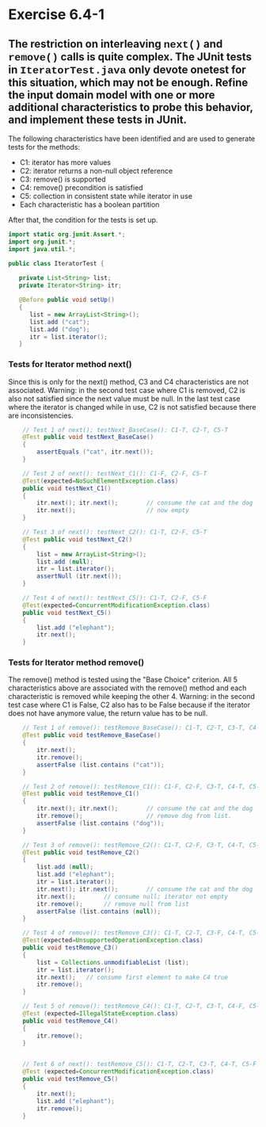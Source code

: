 # Exercise 6.4-1

## The restriction on interleaving <span style="font-family:Courier">next()</span> and <span style="font-family:Courier">remove()</span> calls is quite complex. The JUnit tests in <span style="font-family:Courier">IteratorTest.java</span> only devote onetest for this situation, which may not be enough. Refine the input domain model with one or more additional characteristics to probe this behavior, and implement these tests in JUnit.

The following characteristics have been identified and are used to generate tests for the methods:
- C1: iterator has more values
- C2: iterator returns a non-null object reference
- C3: remove() is supported
- C4: remove() precondition is satisfied
- C5: collection in consistent state while iterator in use
- Each characteristic has a boolean partition

After that, the condition for the tests is set up.
```Java
import static org.junit.Assert.*;
import org.junit.*;
import java.util.*;

public class IteratorTest {
	
   private List<String> list;      
   private Iterator<String> itr;   

   @Before public void setUp()  
   {
      list = new ArrayList<String>();
      list.add ("cat");
      list.add ("dog");
      itr = list.iterator();
   }
```

### Tests for Iterator method next()
Since this is only for the next() method, C3 and C4 characteristics are not associated. Warning: in the second test case where C1 is removed, C2 is also not satisfied since the next value must be null. In the last test case where the iterator is changed while in use, C2 is not satisfied because there are inconsistencies.

```Java
    // Test 1 of next(): testNext_BaseCase(): C1-T, C2-T, C5-T
    @Test public void testNext_BaseCase()
    {
        assertEquals ("cat", itr.next());
    }

    // Test 2 of next(): testNext_C1(): C1-F, C2-F, C5-T
    @Test(expected=NoSuchElementException.class)
    public void testNext_C1()
    {
        itr.next(); itr.next();        // consume the cat and the dog
        itr.next();                    // now empty
    }

    // Test 3 of next(): testNext_C2(): C1-T, C2-F, C5-T
    @Test public void testNext_C2()
    {
        list = new ArrayList<String>();
        list.add (null);
        itr = list.iterator();
        assertNull (itr.next());
    }

    // Test 4 of next(): testNext_C5(): C1-T, C2-F, C5-F
    @Test(expected=ConcurrentModificationException.class)
    public void testNext_C5()
    {
        list.add ("elephant");
        itr.next();
    }
```

### Tests for Iterator method remove()
The remove() method is tested using the "Base Choice" criterion. All 5 characteristics above are associated with the remove() method and each characteristic is removed while keeping the other 4. Warning: in the second test case where C1 is False, C2 also has to be False because if the iterator does not have anymore value, the return value has to be null.
```Java
    // Test 1 of remove(): testRemove_BaseCase(): C1-T, C2-T, C3-T, C4-T, C5-T
    @Test public void testRemove_BaseCase()
    {
        itr.next();
        itr.remove();
        assertFalse (list.contains ("cat"));
    }

    // Test 2 of remove(): testRemove_C1(): C1-F, C2-F, C3-T, C4-T, C5-T
    @Test public void testRemove_C1()
    {
        itr.next(); itr.next();        // consume the cat and the dog
        itr.remove();                  // remove dog from list.
        assertFalse (list.contains ("dog"));
    }

    // Test 3 of remove(): testRemove_C2(): C1-T, C2-F, C3-T, C4-T, C5-T
    @Test public void testRemove_C2()
    {
        list.add (null);
        list.add ("elephant");
        itr = list.iterator();
        itr.next(); itr.next();        // consume the cat and the dog
        itr.next();        // consume null; iterator not empty
        itr.remove();      // remove null from list
        assertFalse (list.contains (null));
    }

    // Test 4 of remove(): testRemove_C3(): C1-T, C2-T, C3-F, C4-T, C5-T
    @Test(expected=UnsupportedOperationException.class)
    public void testRemove_C3()
    {
        list = Collections.unmodifiableList (list);
        itr = list.iterator();
        itr.next();   // consume first element to make C4 true
        itr.remove();
    }

    // Test 5 of remove(): testRemove_C4(): C1-T, C2-T, C3-T, C4-F, C5-T
    @Test (expected=IllegalStateException.class)
    public void testRemove_C4()
    {
        itr.remove();
    }


    // Test 6 of next(): testRemove_C5(): C1-T, C2-T, C3-T, C4-T, C5-F
    @Test (expected=ConcurrentModificationException.class)
    public void testRemove_C5()
    {
        itr.next();
        list.add ("elephant");
        itr.remove();
    }
```

